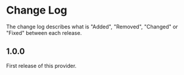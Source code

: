 # Change Log

The change log describes what is "Added", "Removed", "Changed" or "Fixed" between each release.

## 1.0.0

First release of this provider.
